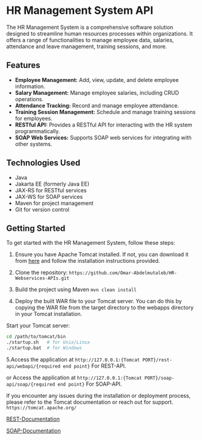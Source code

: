 # HR Management System API

The HR Management System is a comprehensive software solution designed to streamline human resources processes within organizations. It offers a range of functionalities to manage employee data, salaries, attendance and leave management, training sessions, and more.

## Features

- **Employee Management:** Add, view, update, and delete employee information.
- **Salary Management:** Manage employee salaries, including CRUD operations.
- **Attendance Tracking:** Record and manage employee attendance.
- **Training Session Management:** Schedule and manage training sessions for employees.
- **RESTful API:** Provides a RESTful API for interacting with the HR system programmatically.
- **SOAP Web Services:** Supports SOAP web services for integrating with other systems.

## Technologies Used

- Java
- Jakarta EE (formerly Java EE)
- JAX-RS for RESTful services
- JAX-WS for SOAP services
- Maven for project management
- Git for version control

## Getting Started

To get started with the HR Management System, follow these steps:

1. Ensure you have Apache Tomcat installed. If not, you can download it from [here](http://tomcat.apache.org/) and follow the installation instructions provided.

2. Clone the repository:
  ```https://github.com/Omar-Abdelmutaleb/HR-Webservices-APIs.git```
4. Build the project using Maven
   `mvn clean install`
5. Deploy the built WAR file to your Tomcat server. You can do this by copying the WAR file from the target directory to the webapps directory in your Tomcat installation.

Start your Tomcat server:

```bash
cd /path/to/tomcat/bin
./startup.sh   # for Unix/Linux
./startup.bat  # for Windows
```

5.Access the application at `http://127.0.0.1:{Tomcat PORT}/rest-api/webapi/{required end point}` For REST-API.

or Access the application at `http://127.0.0.1:{Tomcat PORT}/soap-api/soap/{required end point}` For SOAP-API.

If you encounter any issues during the installation or deployment process, please refer to the Tomcat documentation or reach out for support.
`https://tomcat.apache.org/`

[REST-Documentation](https://documenter.getpostman.com/view/34095735/2sA35LWfMZ)

[SOAP-Documentation](https://documenter.getpostman.com/view/34095735/2sA3BgBvxD)

